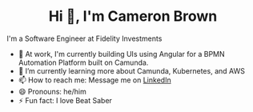 <h1 align="center">Hi 👋, I'm Cameron Brown</h1>

I'm a Software Engineer at Fidelity Investments

- 👔 At work, I'm currently building UIs using Angular for a BPMN Automation Platform built on Camunda.
- 🌱 I’m currently learning more about Camunda, Kubernetes, and AWS
- 📫 How to reach me: Message me on [LinkedIn](https://www.linkedin.com/in/cameronjoebrown/)
- 😄 Pronouns: he/him
- ⚡ Fun fact: I love Beat Saber

<!--
**cameronjoebrown/cameronjoebrown** is a ✨ _special_ ✨ repository because its `README.md` (this file) appears on your GitHub profile.

Here are some ideas to get you started:

- 🔭 I’m currently working on ...
- 🌱 I’m currently learning ...
- 👯 I’m looking to collaborate on ...
- 🤔 I’m looking for help with ...
- 💬 Ask me about ...
- 📫 How to reach me: ...
- 😄 Pronouns: ...
- ⚡ Fun fact: ...
-->
